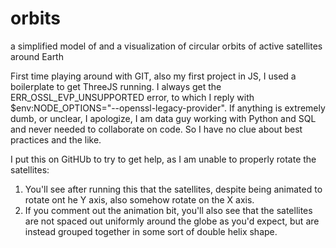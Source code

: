 # orbits
a simplified model of and a visualization of circular orbits of active satellites around Earth 

First time playing around with GIT, also my first project in JS, I used a boilerplate to get ThreeJS running.
I always get the ERR_OSSL_EVP_UNSUPPORTED  error, to which I reply with $env:NODE_OPTIONS="--openssl-legacy-provider".
If anything is extremely dumb, or unclear, I apologize, I am data guy working with Python and SQL and never needed to collaborate on code. So I have no clue about
best practices and the like. 

I put this on GitHUb to try to get help, as I am unable to properly rotate the satellites:

  1. You'll see after running this that the satellites, despite being animated to rotate ont he Y axis, also somehow rotate on the X axis. 
  2. If you comment out the animation bit, you'll also see that the satellites are not spaced out uniformly around the globe as you'd expect,
     but are instead grouped together in some sort of double helix shape. 
